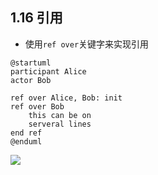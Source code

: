 ## 1.16 引用
- 使用`ref over`关键字来实现引用

```
@startuml
participant Alice
actor Bob

ref over Alice, Bob: init
ref over Bob
    this can be on
    serveral lines
end ref
@enduml
```

![](http://www.plantuml.com/plantuml/png/HOt13G9124NlLF4Bi09Fgvsm8qQI4JQ0rY-Z1q-GznvXo-AertFIqLE77co5ozGXnACySFMTAEGEVqlyp6d1CzIq_cPr050FJGmsx0AtBqg9BdXYgacIs0rzHbil_Va3)